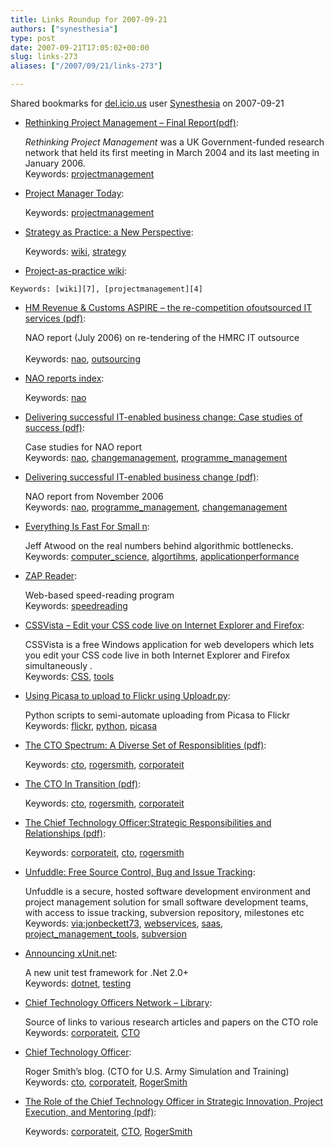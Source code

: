 ```yaml
---
title: Links Roundup for 2007-09-21
authors: ["synesthesia"]
type: post
date: 2007-09-21T17:05:02+00:00
slug: links-273 
aliases: ["/2007/09/21/links-273"]

---
```

Shared bookmarks for [del.icio.us][1] user  [Synesthesia][2] on 2007-09-21

  * [Rethinking Project Management &#8211; Final Report(pdf)][3]:
  
    <em>Rethinking Project Management </em>was a UK Government-funded research network that held its first meeting in March 2004 and its last meeting in January 2006.    
    Keywords: [projectmanagement][4]
  * [Project Manager Today][5]:
  
       
    Keywords: [projectmanagement][4]
  * [Strategy as Practice: a New Perspective][6]:
  
       
    Keywords: [wiki][7], [strategy][8]
  *  [Project-as-practice wiki][9]:
  
       
    Keywords: [wiki][7], [projectmanagement][4]
  * [HM Revenue & Customs ASPIRE – the re-competition ofoutsourced IT services (pdf)][10]:
  
    NAO report (July 2006) on re-tendering of the HMRC IT outsource<br>    
    Keywords: [nao][11], [outsourcing][12]
  * [NAO reports index][13]:
  
       
    Keywords: [nao][11]
  * [Delivering successful IT-enabled business change: Case studies of success (pdf)][14]:
  
    Case studies for NAO report   
    Keywords: [nao][11], [changemanagement][15], [programme_management][16]
  * [Delivering successful IT-enabled business change (pdf)][17]:
  
    NAO report from November 2006   
    Keywords: [nao][11], [programme_management][16], [changemanagement][15]
  * [Everything Is Fast For Small n][18]:
  
    Jeff Atwood on the real numbers behind algorithmic bottlenecks.    
    Keywords: [computer_science][19], [algortihms][20], [applicationperformance][21]
  * [ZAP Reader][22]:
  
    Web-based speed-reading program    
    Keywords: [speedreading][23]

<!--more-->

  * [CSSVista &#8211; Edit your CSS code live on Internet Explorer and Firefox][24]:
  
    CSSVista is a free Windows application for web developers which lets you edit your CSS code live in both Internet Explorer and Firefox simultaneously .    
    Keywords: [CSS][25], [tools][26]
  * [Using Picasa to upload to Flickr using Uploadr.py][27]:
  
    Python scripts to semi-automate uploading from Picasa to Flickr    
    Keywords: [flickr][28], [python][29], [picasa][30]
  * [The CTO Spectrum: A Diverse Set of Responsiblities (pdf)][31]:
  
       
    Keywords: [cto][32], [rogersmith][33], [corporateit][34]
  * [The CTO In Transition (pdf)][35]:
  
       
    Keywords: [cto][32], [rogersmith][33], [corporateit][34]
  * [The Chief Technology Officer:Strategic Responsibilities and Relationships (pdf)][36]:
  
       
    Keywords: [corporateit][34], [cto][32], [rogersmith][33]
  * [Unfuddle: Free Source Control, Bug and Issue Tracking][37]:
  
    Unfuddle is a secure, hosted software development environment and project management solution for small software development teams, with access to issue tracking, subversion repository, milestones etc    
    Keywords: [via:jonbeckett73][38], [webservices][39], [saas][40], [project\_management\_tools][41], [subversion][42]
  * [Announcing xUnit.net][43]:
  
    A new unit test framework for .Net 2.0+    
    Keywords: [dotnet][44], [testing][45]
  * [Chief Technology Officers Network &#8211; Library][46]:
  
    Source of links to various research articles and papers on the CTO role   
    Keywords: [corporateit][34], [CTO][47]
  * [Chief Technology Officer][48]:
  
    Roger Smith&#8217;s blog. (CTO for U.S. Army Simulation and Training)    
    Keywords: [cto][32], [corporateit][34], [RogerSmith][49]
  * [The Role of the Chief Technology Officer in Strategic Innovation, Project Execution, and Mentoring (pdf)][50]:
  
       
    Keywords: [corporateit][34], [CTO][47], [RogerSmith][49]

 [1]: https://del.icio.us/
 [2]: https://del.icio.us/synesthesia
 [3]: https://www.mace.manchester.ac.uk/project/research/management/rethinkpm/pdf/final_report.pdf "https://www.mace.manchester.ac.uk/project/research/management/rethinkpm/pdf/final_report.pdf"
 [4]: https://del.icio.us/synesthesia/projectmanagement
 [5]: https://www.pmtoday.co.uk/content/en/default.aspx "https://www.pmtoday.co.uk/content/en/default.aspx"
 [6]: https://www.s-as-p.org/ "https://www.s-as-p.org/"
 [7]: https://del.icio.us/synesthesia/wiki
 [8]: https://del.icio.us/synesthesia/strategy
 [9]: https://www.project-as-practice.org/index.php/Main_Page "https://www.project-as-practice.org/index.php/Main_Page"
 [10]: https://www.nao.org.uk/publications/nao_reports/05-06/0506938.pdf "https://www.nao.org.uk/publications/nao_reports/05-06/0506938.pdf"
 [11]: https://del.icio.us/synesthesia/nao
 [12]: https://del.icio.us/synesthesia/outsourcing
 [13]: https://www.nao.org.uk/publications/nao_reports/chronindex.asp?type=vfm "https://www.nao.org.uk/publications/nao_reports/chronindex.asp?type=vfm"
 [14]: https://www.nao.org.uk/publications/nao_reports/06-07/060733-ii.pdf "https://www.nao.org.uk/publications/nao_reports/06-07/060733-ii.pdf"
 [15]: https://del.icio.us/synesthesia/changemanagement
 [16]: https://del.icio.us/synesthesia/programme_management
 [17]: https://www.nao.org.uk/publications/nao_reports/06-07/060733-i.pdf "https://www.nao.org.uk/publications/nao_reports/06-07/060733-i.pdf"
 [18]: https://www.codinghorror.com/blog/archives/000957.html "https://www.codinghorror.com/blog/archives/000957.html"
 [19]: https://del.icio.us/synesthesia/computer_science
 [20]: https://del.icio.us/synesthesia/algortihms
 [21]: https://del.icio.us/synesthesia/applicationperformance
 [22]: https://www.zapreader.com/ "https://www.zapreader.com/"
 [23]: https://del.icio.us/synesthesia/speedreading
 [24]: https://litmusapp.com/cssvista "https://litmusapp.com/cssvista"
 [25]: https://del.icio.us/synesthesia/CSS
 [26]: https://del.icio.us/synesthesia/tools
 [27]: https://genericface.com/blog/2006/03/14/using-picasa-to-upload-to-flickr-using-uploadrpy "https://genericface.com/blog/2006/03/14/using-picasa-to-upload-to-flickr-using-uploadrpy"
 [28]: https://del.icio.us/synesthesia/flickr
 [29]: https://del.icio.us/synesthesia/python
 [30]: https://del.icio.us/synesthesia/picasa
 [31]: https://www.ctonet.org/documents/CTOspectrum.pdf "https://www.ctonet.org/documents/CTOspectrum.pdf"
 [32]: https://del.icio.us/synesthesia/cto
 [33]: https://del.icio.us/synesthesia/rogersmith
 [34]: https://del.icio.us/synesthesia/corporateit
 [35]: https://www.ctonet.org/documents/CTOtransition.pdf "https://www.ctonet.org/documents/CTOtransition.pdf"
 [36]: https://www.ctonet.org/documents/SmithR_CTOStrategy.pdf "https://www.ctonet.org/documents/SmithR_CTOStrategy.pdf"
 [37]: https://unfuddle.com/home "https://unfuddle.com/home"
 [38]: https://del.icio.us/synesthesia/via:jonbeckett73
 [39]: https://del.icio.us/synesthesia/webservices
 [40]: https://del.icio.us/synesthesia/saas
 [41]: https://del.icio.us/synesthesia/project_management_tools
 [42]: https://del.icio.us/synesthesia/subversion
 [43]: https://jamesnewkirk.typepad.com/posts/2007/09/announcing-xuni.html "https://jamesnewkirk.typepad.com/posts/2007/09/announcing-xuni.html"
 [44]: https://del.icio.us/synesthesia/dotnet
 [45]: https://del.icio.us/synesthesia/testing
 [46]: https://www.ctonet.org/journals.htm "https://www.ctonet.org/journals.htm"
 [47]: https://del.icio.us/synesthesia/CTO
 [48]: https://ctonet.blogspot.com/ "https://ctonet.blogspot.com/"
 [49]: https://del.icio.us/synesthesia/RogerSmith
 [50]: https://www.modelbenders.com/papers/CTOStrategy_SmithR.pdf "https://www.modelbenders.com/papers/CTOStrategy_SmithR.pdf"